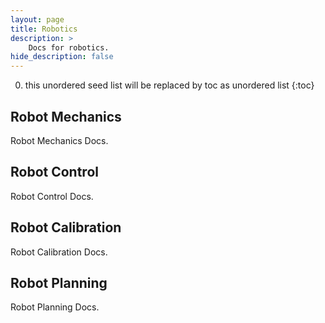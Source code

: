 ```yaml
---
layout: page
title: Robotics
description: >
    Docs for robotics.
hide_description: false
---
```


0. this unordered seed list will be replaced by toc as unordered list
{:toc}

## Robot Mechanics

Robot Mechanics Docs.

## Robot Control

Robot Control Docs.

## Robot Calibration

Robot Calibration Docs.

## Robot Planning

Robot Planning Docs.
